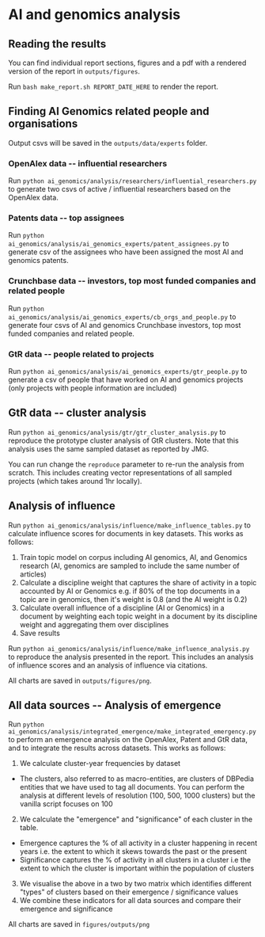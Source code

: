 # AI and genomics analysis

## Reading the results

You can find individual report sections, figures and a pdf with a rendered version of the report in `outputs/figures`.

Run `bash make_report.sh REPORT_DATE_HERE` to render the report.

## Finding AI Genomics related people and organisations

Output csvs will be saved in the `outputs/data/experts` folder.

### OpenAlex data -- influential researchers

Run `python ai_genomics/analysis/researchers/influential_researchers.py` to generate two csvs of active / influential researchers based on the OpenAlex data.

### Patents data -- top assignees

Run `python ai_genomics/analysis/ai_genomics_experts/patent_assignees.py` to generate csv of the assignees who have been assigned the most AI and genomics patents.

### Crunchbase data -- investors, top most funded companies and related people

Run `python ai_genomics/analysis/ai_genomics_experts/cb_orgs_and_people.py` to generate four csvs of AI and genomics Crunchbase investors, top most funded companies and related people.

### GtR data -- people related to projects

Run `python ai_genomics/analysis/ai_genomics_experts/gtr_people.py` to generate a csv of people that have worked on AI and genomics projects (only projects with people information are included)

## GtR data -- cluster analysis

Run `python ai_genomics/analysis/gtr/gtr_cluster_analysis.py` to reproduce the prototype cluster analysis of GtR clusters. Note that this analysis uses the same sampled dataset as reported by JMG.

You can run change the `reproduce` parameter to re-run the analysis from scratch. This includes creating vector representations of all sampled projects (which takes around 1hr locally).

## Analysis of influence

Run `python ai_genomics/analysis/influence/make_influence_tables.py` to calculate influence scores for documents in key datasets. This works as follows:

1. Train topic model on corpus including AI genomics, AI, and Genomics research (AI, genomics are sampled to include the same number of articles)
2. Calculate a discipline weight that captures the share of activity in a topic accounted by AI or Genomics e.g. if 80% of the top documents in a topic are in genomics, then it's weight is 0.8 (and the AI weight is 0.2)
3. Calculate overall influence of a discipline (AI or Genomics) in a document by weighting each topic weight in a document by its discipline weight and aggregating them over disciplines
4. Save results

Run `python ai_genomics/analysis/influence/make_influence_analysis.py` to reproduce the analysis presented in the report. This includes an analysis of influence scores and an analysis of influence via citations.

All charts are saved in `outputs/figures/png`.

## All data sources -- Analysis of emergence

Run `python ai_genomics/analysis/integrated_emergence/make_integrated_emergency.py` to perform an emergence analysis on the OpenAlex, Patent and GtR data, and to integrate the results across datasets. This works as follows:

1. We calculate cluster-year frequencies by dataset

- The clusters, also referred to as macro-entities, are clusters of DBPedia entities that we have used to tag all documents. You can perform the analysis at different levels of resolution (100, 500, 1000 clusters) but the vanilla script focuses on 100

2. We calculate the "emergence" and "significance" of each cluster in the table.

- Emergence captures the % of all activity in a cluster happening in recent years i.e. the extent to which it skews towards the past or the present
- Significance captures the % of activity in all clusters in a cluster i.e the extent to which the cluster is important within the population of clusters

3. We visualise the above in a two by two matrix which identifies different "types" of clusters based on their emergence / significance values
4. We combine these indicators for all data sources and compare their emergence and significance

All charts are saved in `figures/outputs/png`
